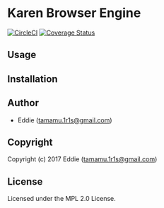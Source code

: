 # Karen Browser Engine

[![CircleCI](https://circleci.com/gh/tamamu/karen.svg?style=svg)](https://circleci.com/gh/tamamu/karen)
[![Coverage Status](https://coveralls.io/repos/github/tamamu/karen/badge.svg?branch=master)](https://coveralls.io/github/tamamu/karen?branch=master)

## Usage

## Installation

## Author

* Eddie (tamamu.1r1s@gmail.com)

## Copyright

Copyright (c) 2017 Eddie (tamamu.1r1s@gmail.com)

## License

Licensed under the MPL 2.0 License.
